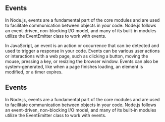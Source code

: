 
## Events

In Node.js, events are a fundamental part of the core modules and are used to facilitate communication between objects in your code. Node.js follows an event-driven, non-blocking I/O model, and many of its built-in modules utilize the EventEmitter class to work with events.


In JavaScript, an event is an action or occurrence that can be detected and used to trigger a response in your code. Events can be various user actions or interactions with a web page, such as clicking a button, moving the mouse, pressing a key, or resizing the browser window. Events can also be system-generated, like when a page finishes loading, an element is modified, or a timer expires.


## Events

In Node.js, events are a fundamental part of the core modules and are used to facilitate communication between objects in your code. Node.js follows an event-driven, non-blocking I/O model, and many of its built-in modules utilize the EventEmitter class to work with events.
